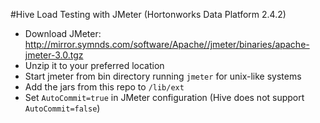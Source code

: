 
#Hive Load Testing with JMeter (Hortonworks Data Platform 2.4.2)

* Download JMeter: http://mirror.symnds.com/software/Apache//jmeter/binaries/apache-jmeter-3.0.tgz
* Unzip it to your preferred location
* Start jmeter from bin directory running ```jmeter``` for unix-like systems
* Add the jars from this repo to ```/lib/ext```
* Set ```AutoCommit=true``` in JMeter configuration (Hive does not support ```AutoCommit=false```)



